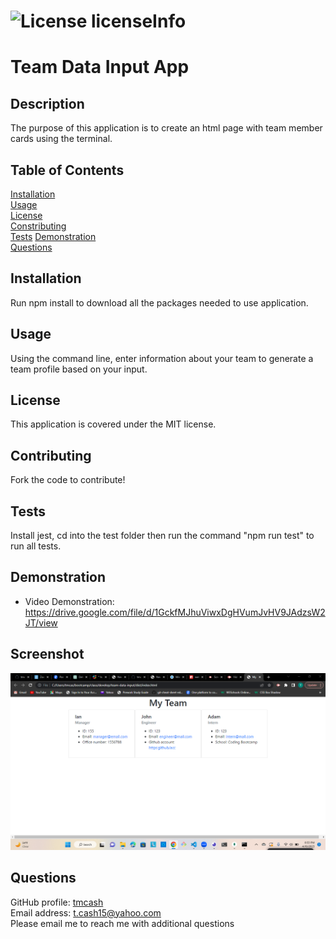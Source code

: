 # ![License licenseInfo](https://img.shields.io/badge/License-MIT-yellow.svg)  
# Team Data Input App
## Description
The purpose of this application is to create an html page with team member cards using the terminal.
## Table of Contents
[Installation](#installation)  
[Usage](#usage)  
[License](#license)  
[Constributing](#contributing)  
[Tests](#tests)
[Demonstration](#demonstration)  
[Questions](#questions)
## Installation
Run npm install to download all the packages needed to use application.
## Usage
Using the command line, enter information about your team to generate a team profile based on your input.
## License
This application is covered under the MIT license.
## Contributing
Fork the code to contribute!
## Tests
Install jest, cd into the test folder then run the command "npm run test" to run all tests.
## Demonstration
* Video Demonstration: https://drive.google.com/file/d/1GckfMJhuViwxDgHVumJvHV9JAdzsW2JT/view
## Screenshot
![Generated html](/assets/image/image.png)

## Questions
GitHub profile: [tmcash](https://www.github.com/tmcash)    
Email address: t.cash15@yahoo.com  
Please email me to reach me with additional questions